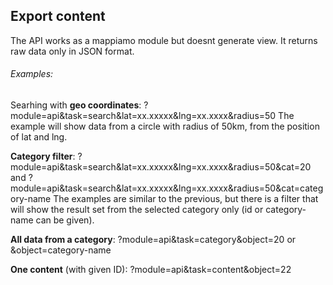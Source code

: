 ## Export content

The API works as a mappiamo module but doesnt generate view. 
It returns raw data only in JSON format.
  
###### Examples:

Searhing with **geo coordinates**: ?module=api&task=search&lat=xx.xxxxx&lng=xx.xxxx&radius=50 
      The example will show data from a circle with radius of 50km, from the position of lat and lng.
  
**Category filter**: ?module=api&task=search&lat=xx.xxxxx&lng=xx.xxxx&radius=50&cat=20  and ?module=api&task=search&lat=xx.xxxxx&lng=xx.xxxx&radius=50&cat=category-name 
  The examples are similar to the previous, but there is a filter that will show the result set from the selected category only (id or category-name can be given).

**All data from a category**: ?module=api&task=category&object=20 or &object=category-name

**One content** (with given ID): ?module=api&task=content&object=22
  
